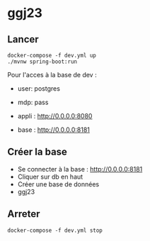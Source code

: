 # ggj23


## Lancer
```shell
docker-compose -f dev.yml up
./mvnw spring-boot:run
```

Pour l'acces à la base de dev :
- user: postgres
- mdp: pass


- appli : http://0.0.0.0:8080
- base : http://0.0.0.0:8181


## Créer la base
- Se connecter à la base : http://0.0.0.0:8181
- Cliquer sur db en haut
- Créer une base de données
- ggj23

## Arreter
```shell
docker-compose -f dev.yml stop
```
